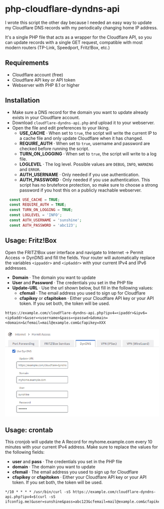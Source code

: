 # php-cloudflare-dyndns-api
I wrote this script the other day because I needed an easy way to update my Cloudflare DNS records with my periodically changing home IP address.

It's a single PHP file that acts as a wrapper for the Cloudflare API, so you can update records with a single GET request, compatible with most modern routers (TP-Link, Speedport, Fritz!Box, etc.)

## Requirements
- Cloudflare account (free)
- Cloudflare API key or API token
- Webserver with PHP 8.1 or higher

## Installation
- Make sure a DNS record for the domain you want to update already exists in your Cloudflare account.
- Download `cloudflare-dyndns-api.php` and upload it to your webserver.
- Open the file and edit preferences to your liking.
  - **USE_CACHE** · When set to `true`, the script will write the current IP to a cache file and only update Cloudflare when it has changed.
  - **REQUIRE_AUTH** · When set to `true`, username and password are checked before running the script.
  - **TURN_ON_LOGGING** · When set to `true`, the script will write to a log file.
  - **LOGLEVEL** · The log level. Possible values are `DEBUG`, `INFO`, `WARNING` and `ERROR`.
  - **AUTH_USERNAME** · Only needed if you use authentication.
  - **AUTH_PASSWORD** · Only needed if you use authentication. This script has no bruteforce protection, so make sure to choose a strong password if you host this on a publicly reachable webserver.

```php
  const USE_CACHE = TRUE;
  const REQUIRE_AUTH = TRUE;
  const TURN_ON_LOGGING = TRUE;
  const LOGLEVEL = 'INFO';
  const AUTH_USERNAME = 'sunshine';
  const AUTH_PASSWORD = 'abc123';
```

## Usage: Fritz!Box
Open the FRITZ!Box user interface and navigate to Internet -> Permit Access -> DynDNS and fill the fields. Your router will automatically replace the variables `<ippaddr>` and `<ip6addr>` with your current IPv4 and IPv6 addresses.
- **Domain** · The domain you want to update
- **User** and **Password** · The credentials you set in the PHP file
- **Update-URL** · Use the url shown below, but fill in the following values:
  - **cfemail** · The email address you used to sign up for Cloudflare
  - **cfapikey** or **cfapitoken** · Either your Cloudflare API key or your API token. If you set both, the token will be used.

```text
https://example.com/cloudflare-dyndns-api.php?ipv4=<ipaddr>&ipv6=<ip6addr>&user=<username>&pass=<passwd>&domain=<domain>&cfemail=mail@example.com&cfapikey=XXX
```
<img src="./img/fritzbox-dyndns-screenshot.png" alt="Fritz!Box DynDNS screenshot"/>

## Usage: crontab
This cronjob will update the A Record for myhome.example.com every 10 minutes with your current IPv4 address.
Make sure to replace the values for the following fields:
- **user** and **pass** · The credentials you set in the PHP file
- **domain** · The domain you want to update
- **cfemail** · The email address you used to sign up for Cloudflare
- **cfapikey** or **cfapitoken** · Either your Cloudflare API key or your API token. If you set both, the token will be used.

```text
*/10 * * * * /usr/bin/curl -sS https://example.com/cloudflare-dyndns-api.php?ipv4=$(curl -sS ifconfig.me)&user=sunshine&pass=abc123&cfemail=mail@example.com&cfapikey=XXX&domain=myhome.example.com
```
